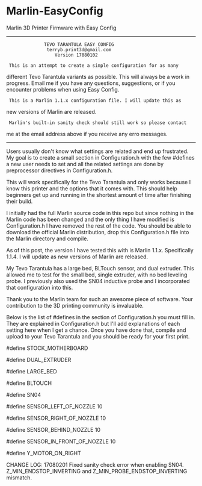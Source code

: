 # Marlin-EasyConfig
Marlin 3D Printer Firmware with Easy Config

---------------------------------------------------------------------
                  TEVO TARANTULA EASY CONFIG 
                   terryb.print3d@gmail.com
                      Version 17080102

     This is an attempt to create a simple configuration for as many
  different Tevo Tarantula variants as possible.  This will always be
  a work in progress. Email me if you have any questions, suggestions,
  or if you encounter problems when using Easy Config.

     This is a Marlin 1.1.x configuration file. I will update this as
  new versions of Marlin are released.
  
     Marlin's built-in sanity check should still work so please contact
 me at the email address above if you receive any erro messages.
    
--------------------------------------------------------------------

Users usually don't know what settings are related and end up frustrated.  My goal is to create a small section in
Configuration.h with the few #defines a new user needs to set and all the related settings are done by preprocessor
directives in Configuration.h.

This will work specifically for the Tevo Tarantula and only works because I know this printer and the options that
it comes with.  This should help beginners get up and running in the shortest amount of time after finishing
their build. 

I initially had the full Marlin source code in this repo but since nothing in the Marlin code has been changed and the only thing I have modified is Configuration.h I have removed the rest of the code.  You should be able to download the official Marlin distribution, drop this Configuration.h file into the Marlin directory and compile.

As of this post, the version I have tested this with is Marlin 1.1.x.  Specifically 1.1.4.  I will update as new 
versions of Marlin are released.  

My Tevo Tarantula has a large bed, BLTouch sensor, and dual extruder.  This allowed me to test for the small bed, single
extruder, with no bed leveling probe.  I previously also used the SN04 inductive probe and I incorporated that configuration
into this.

Thank you to the Marlin team for such an awesome piece of software. Your contribution to the 3D printing community is
invaluable.  

Below is the list of #defines in the section of Configuration.h you must fill in. They are explained in Configuration.h but I'll add explanations of each setting here when I get a chance.  Once you have done that, compile and upload to your Tevo Tarantula and you should be ready for your first print.  

#define STOCK_MOTHERBOARD

#define DUAL_EXTRUDER

#define LARGE_BED

#define BLTOUCH

#define SN04

#define SENSOR_LEFT_OF_NOZZLE      10

#define SENSOR_RIGHT_OF_NOZZLE     10

#define SENSOR_BEHIND_NOZZLE       10

#define SENSOR_IN_FRONT_OF_NOZZLE  10

#define Y_MOTOR_ON_RIGHT

CHANGE LOG:
17080201    Fixed sanity check error when enabling SN04. Z_MIN_ENDSTOP_INVERTING and Z_MIN_PROBE_ENDSTOP_INVERTING mismatch.